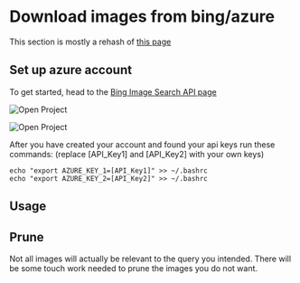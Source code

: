 # Download images from bing/azure
This section is mostly a rehash of [this page](https://www.pyimagesearch.com/2018/04/09/how-to-quickly-build-a-deep-learning-image-dataset/)
	
## Set up azure account

To get started, head to the [Bing Image Search API page](https://azure.microsoft.com/en-us/try/cognitive-services/?api=bing-image-search-api)

![Open Project](https://github.com/westpoint-robotics/threat_detection/blob/master/git_ref/get_api_key.jpg)

![Open Project](https://github.com/westpoint-robotics/threat_detection/blob/master/git_ref/api_keys.jpg)

After you have created your account and found your api keys run these commands: (replace [API_Key1] and [API_Key2] with your own keys)

	echo "export AZURE_KEY_1=[API_Key1]" >> ~/.bashrc
	echo "export AZURE_KEY_2=[API_Key2]" >> ~/.bashrc

## Usage

## Prune
Not all images will actually be relevant to the query you intended.  There will be some touch work needed to prune the images you do not want.


## 